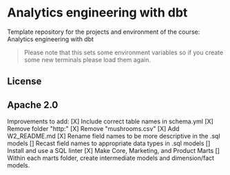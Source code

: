 # Analytics engineering with dbt

Template repository for the projects and environment of the course: Analytics engineering with dbt

> Please note that this sets some environment variables so if you create some new terminals please load them again.

## License

Apache 2.0
---
Improvements to add:
[X] Include correct table names in schema.yml
[X] Remove folder "http:"
[X] Remove "mushrooms.csv"
[X] Add W2_README.md
[X] Rename field names to be more descriptive in the .sql models
[] Recast field names to appropriate data types in .sql models
[] Install and use a SQL linter
[X] Make Core, Marketing, and Product Marts
[] Within each marts folder, create intermediate models and dimension/fact models.

